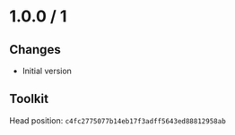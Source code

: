 # 1.0.0 / 1

## Changes

- Initial version

## Toolkit

Head position: `c4fc2775077b14eb17f3adff5643ed88812958ab`
